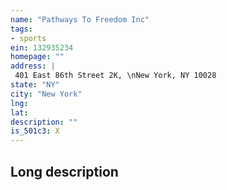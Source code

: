 ```yaml
---
name: "Pathways To Freedom Inc"
tags:
- sports
ein: 132935234
homepage: ""
address: |
 401 East 86th Street 2K, \nNew York, NY 10028
state: "NY"
city: "New York"
lng: 
lat: 
description: ""
is_501c3: X
---
```


## Long description


